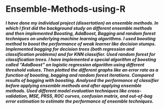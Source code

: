 # Ensemble-Methods-using-R
##### I have done my individual project (dissertation) on ensemble methods. In which I first did the background study on different ensemble methods and then implemented Boosting, AdaBoost, Bagging and random forest techniques on underlying machine learning algorithms. I used boosting method to boost the performance of weak learner like decision stumps. Implemented bagging for decision trees (both regression and classification problems) and for KNN classifier. Used random forest for classification trees. I have implemented a special algorithm of boosting called “AdaBoost” on logistic regression algorithm using different threshold values. Then plotted the different graphs like an error rate as a function of boosting, bagging and random forest iterations. Compared results of bagging with boosting. Analysed the performance of classifier before applying ensemble methods and after applying ensemble methods. Used different model evaluation techniques like cross-validation, MSE, PRSS, ROC curves, confusion matrix, and out-of-bag error estimation to estimate the performance of ensemble techniques.
